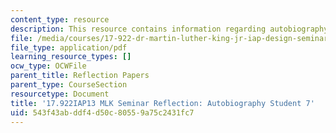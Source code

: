 ```yaml
---
content_type: resource
description: This resource contains information regarding autobiography student 7.
file: /media/courses/17-922-dr-martin-luther-king-jr-iap-design-seminar-january-iap-2013/543f43abddf4d50c80559a75c2431fc7_MIT17_922IAP13_RefPapr3G.pdf
file_type: application/pdf
learning_resource_types: []
ocw_type: OCWFile
parent_title: Reflection Papers
parent_type: CourseSection
resourcetype: Document
title: '17.922IAP13 MLK Seminar Reflection: Autobiography Student 7'
uid: 543f43ab-ddf4-d50c-8055-9a75c2431fc7
---
```

